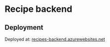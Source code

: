 # Recipe backend

## Deployment
Deployed at: [recipes-backend.azurewebsites.net](https://recipes-backend.azurewebsites.net)